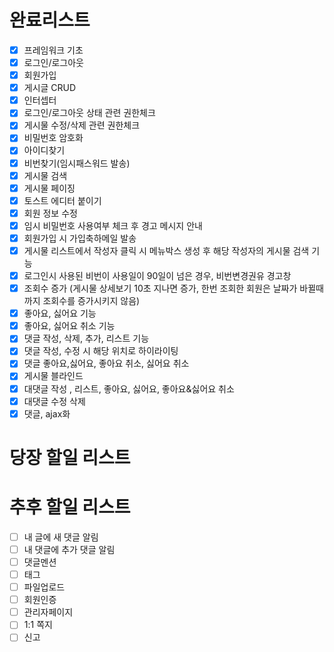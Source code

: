 # 완료리스트
- [x] 프레임워크 기초
- [x] 로그인/로그아웃
- [x] 회원가입
- [x] 게시글 CRUD
- [x] 인터셉터
- [x] 로그인/로그아웃 상태 관련 권한체크
- [x] 게시물 수정/삭제 관련 권한체크
- [x] 비밀번호 암호화
- [x] 아이디찾기
- [x] 비번찾기(임시패스워드 발송)
- [x] 게시물 검색
- [x] 게시물 페이징
- [x] 토스트 에디터 붙이기
- [x] 회원 정보 수정
- [x] 임시 비밀번호 사용여부 체크 후 경고 메시지 안내
- [x] 회원가입 시 가입축하메일 발송
- [x] 게시물 리스트에서 작성자 클릭 시 메뉴박스 생성 후 해당 작성자의 게시물 검색 기능
- [x] 로그인시 사용된 비번이 사용일이 90일이 넘은 경우, 비번변경권유 경고창
- [x] 조회수 증가 (게시물 상세보기 10초 지나면 증가, 한번 조회한 회원은 날짜가 바뀔때까지 조회수를 증가시키지 않음)
- [x] 좋아요, 싫어요 기능
- [x] 좋아요, 싫어요 취소 기능
- [x] 댓글 작성, 삭제, 추가, 리스트 기능
- [x] 댓글 작성, 수정 시 해당 위치로 하이라이팅
- [x] 댓글 좋아요,싫어요, 좋아요 취소, 싫어요 취소
- [x] 게시물 블라인드
- [x] 대댓글 작성 , 리스트, 좋아요, 싫어요, 좋아요&싫어요 취소
- [x] 대댓글 수정 삭제
- [x] 댓글, ajax화

# 당장 할일 리스트


# 추후 할일 리스트
- [ ] 내 글에 새 댓글 알림
- [ ] 내 댓글에 추가 댓글 알림
- [ ] 댓글멘션
- [ ] 태그
- [ ] 파일업로드
- [ ] 회원인증
- [ ] 관리자페이지
- [ ] 1:1 쪽지
- [ ] 신고